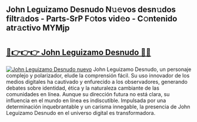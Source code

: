 ## John Leguizamo Desnudo N𝚞𝚎vos desn𝚞dos filtr𝚊dos - Parts-SrP F𝚘tos vid𝚎o - C𝚘ntenido atr𝚊ctivo MYMjp

# <h2><a href="http://mb73yc.tromn.icu/?c=John+Leguizamo+Desnudo">🔗👉👉👉 John Leguizamo Desnudo 🔗🔗</a></h2>

[![John Leguizamo Desnudo nuevo](https://i.imgur.com/pEAQMta.gif)](http://mb73yc.tromn.icu/?c=John+Leguizamo+Desnudo)
John Leguizamo Desnudo, un personaje complejo y polarizador, elude la comprensión fácil. Su uso innovador de los medios digitales ha cautivado y enfurecido a los observadores, generando debates sobre identidad, ética y la naturaleza cambiante de las comunidades en línea. Aunque su dirección futura no está clara, su influencia en el mundo en línea es indiscutible. Impulsada por una determinación inquebrantable y un carisma innegable, la presencia de John Leguizamo Desnudo en el universo digital es transformadora.
